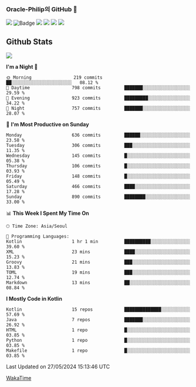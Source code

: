 ### Oracle-Philip의 GitHub 👋

<img src="https://img.shields.io/badge/ -Kotlin-black?style=flat-square&logo=Kotlin&logoColor=#7F52FF"/></a>
![Badge](http://img.shields.io/badge/-Java-black?style=flat-square)
<img src="https://img.shields.io/badge/ -JavaScript-black?style=flat-square&logo=JavaScript&logoColor=#3DDC84"/></a>
<img src="https://img.shields.io/badge/ -Python-black?style=flat-square&logo=Python&logoColor=#3DDC84"/></a>
<img src="https://img.shields.io/badge/ -Android-black?style=flat-square&logo=Android&logoColor=#3DDC84"/></a>
<img src="https://img.shields.io/badge/ -BLE-black?style=flat-square&logo=Bluetooth&logoColor=#0082FC"/></a>

<!--
<img src="https://img.shields.io/badge/ -STM32F103-black?style=flat-square&logo=STMicroelectronics&logoColor=#03234B"/></a>
<img src="https://img.shields.io/badge/ -Qt-black?style=flat-square&logo=Qt&logoColor=#41CD52"/></a>
-->

<!--
![Badge](http://img.shields.io/badge/-Java-black?style=flat-square)
![Badge](http://img.shields.io/badge/-Koltin-black?style=flat-square)
![Badge](http://img.shields.io/badge/-Dart-black?style=flat-square)
![Badge](http://img.shields.io/badge/-Android-black?style=flat-square)
![Badge](http://img.shields.io/badge/-Flutter-black?style=flat-square)
![Badge](http://img.shields.io/badge/-Firebase-black?style=flat-square)
-->

## Github Stats  
<div align="left"><img src="https://github-readme-stats.vercel.app/api?username=Oracle-Philip&show_icons=true&count_private=true&hide_border=true" align="center" /></div>


<!--START_SECTION:waka-->
**I'm a Night 🦉** 

```text
🌞 Morning                219 commits         ██░░░░░░░░░░░░░░░░░░░░░░░   08.12 % 
🌆 Daytime                798 commits         ███████░░░░░░░░░░░░░░░░░░   29.59 % 
🌃 Evening                923 commits         █████████░░░░░░░░░░░░░░░░   34.22 % 
🌙 Night                  757 commits         ███████░░░░░░░░░░░░░░░░░░   28.07 % 
```
📅 **I'm Most Productive on Sunday** 

```text
Monday                   636 commits         ██████░░░░░░░░░░░░░░░░░░░   23.58 % 
Tuesday                  306 commits         ███░░░░░░░░░░░░░░░░░░░░░░   11.35 % 
Wednesday                145 commits         █░░░░░░░░░░░░░░░░░░░░░░░░   05.38 % 
Thursday                 106 commits         █░░░░░░░░░░░░░░░░░░░░░░░░   03.93 % 
Friday                   148 commits         █░░░░░░░░░░░░░░░░░░░░░░░░   05.49 % 
Saturday                 466 commits         ████░░░░░░░░░░░░░░░░░░░░░   17.28 % 
Sunday                   890 commits         ████████░░░░░░░░░░░░░░░░░   33.00 % 
```


📊 **This Week I Spent My Time On** 

```text
🕑︎ Time Zone: Asia/Seoul

💬 Programming Languages: 
Kotlin                   1 hr 1 min          ██████████░░░░░░░░░░░░░░░   39.60 % 
XML                      23 mins             ████░░░░░░░░░░░░░░░░░░░░░   15.23 % 
Groovy                   21 mins             ███░░░░░░░░░░░░░░░░░░░░░░   13.83 % 
TOML                     19 mins             ███░░░░░░░░░░░░░░░░░░░░░░   12.74 % 
Markdown                 13 mins             ██░░░░░░░░░░░░░░░░░░░░░░░   08.84 % 
```

**I Mostly Code in Kotlin** 

```text
Kotlin                   15 repos            ██████████████░░░░░░░░░░░   57.69 % 
Java                     7 repos             ███████░░░░░░░░░░░░░░░░░░   26.92 % 
HTML                     1 repo              █░░░░░░░░░░░░░░░░░░░░░░░░   03.85 % 
Python                   1 repo              █░░░░░░░░░░░░░░░░░░░░░░░░   03.85 % 
Makefile                 1 repo              █░░░░░░░░░░░░░░░░░░░░░░░░   03.85 % 
```




 Last Updated on 27/05/2024 15:13:46 UTC
<!--END_SECTION:waka-->


<!--
**Oracle-Philip/Oracle-Philip** is a ✨ _special_ ✨ repository because its `README.md` (this file) appears on your GitHub profile.

Here are some ideas to get you started:

- 🔭 I’m currently working on ...
- 🌱 I’m currently learning ...
- 👯 I’m looking to collaborate on ...
- 🤔 I’m looking for help with ...
- 💬 Ask me about ...
- 📫 How to reach me: ...
- 😄 Pronouns: ...
- ⚡ Fun fact: ...
-->


[WakaTime](https://wakatime.com/dashboard)
